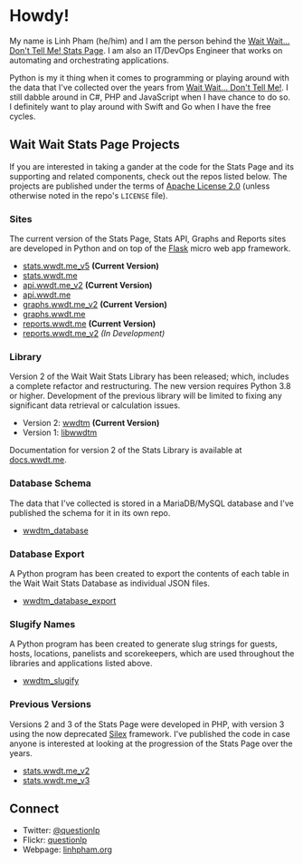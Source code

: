 # Howdy!

My name is Linh Pham (he/him) and I am the person behind the
[Wait Wait... Don't Tell Me! Stats Page](https://stats.wwdt.me). I am also an
IT/DevOps Engineer that works on automating and orchestrating applications.

Python is my it thing when it comes to programming or playing around with the
data that I've collected over the years from
[Wait Wait... Don't Tell Me!](https://waitwait.npr.org). I still dabble around
in C#, PHP and JavaScript when I have chance to do so. I definitely want to
play around with Swift and Go when I have the free cycles.

## Wait Wait Stats Page Projects

If you are interested in taking a gander at the code for the Stats Page and its
supporting and related components, check out the repos listed below. The projects
are published under the terms of
[Apache License 2.0](https://www.apache.org/licenses/LICENSE-2.0) (unless
otherwise noted in the repo's `LICENSE` file).

### Sites

The current version of the Stats Page, Stats API, Graphs and Reports sites
are developed in Python and on top of the
[Flask](https://github.com/pallets/flask) micro web app framework.

 * [stats.wwdt.me_v5](https://github.com/questionlp/stats.wwdt.me_v5) **(Current Version)**
 * [stats.wwdt.me](https://github.com/questionlp/stats.wwdt.me)
 * [api.wwdt.me_v2](https://github.com/questionlp/api.wwdt.me_v2) **(Current Version)**
 * [api.wwdt.me](https://github.com/questionlp/api.wwdt.me)
 * [graphs.wwdt.me_v2](https://github.com/questionlp/graphs.wwdt.me_v2) **(Current Version)**
 * [graphs.wwdt.me](https://github.com/questionlp/graphs.wwdt.me)
 * [reports.wwdt.me](https://github.com/questionlp/reports.wwdt.me) **(Current Version)**
 * [reports.wwdt.me_v2](https://github.com/questionlp/reports.wwdt.me_v2) *(In Development)*

### Library

Version 2 of the Wait Wait Stats Library has been released; which, includes a
complete refactor and restructuring. The new version requires Python 3.8 or
higher. Development of the previous library will be limited to fixing any
significant data retrieval or calculation issues.

 * Version 2: [wwdtm](https://github.com/questionlp/wwdtm) **(Current Version)**
 * Version 1: [libwwdtm](https://github.com/questionlp/libwwdtm)

Documentation for version 2 of the Stats Library is available at
[docs.wwdt.me](https://docs.wwdt.me).

### Database Schema

The data that I've collected is stored in a MariaDB/MySQL database and I've
published the schema for it in its own repo.

 * [wwdtm_database](https://github.com/questionlp/wwdtm_database)

### Database Export

A Python program has been created to export the contents of each table in the
Wait Wait Stats Database as individual JSON files.

 * [wwdtm_database_export](https://github.com/questionlp/wwdtm_database_export)

### Slugify Names

A Python program has been created to generate slug strings for guests, hosts,
locations, panelists and scorekeepers, which are used throughout the libraries
and applications listed above.

 * [wwdtm_slugify](http://github.com/questionlp/wwdtm_slugify)

### Previous Versions

Versions 2 and 3 of the Stats Page were developed in PHP, with version 3 using
the now deprecated [Silex](https://github.com/silexphp/Silex) framework. I've
published the code in case anyone is interested at looking at the progression
of the Stats Page over the years.

 * [stats.wwdt.me_v2](https://github.com/questionlp/stats.wwdt.me_v2)
 * [stats.wwdt.me_v3](https://github.com/questionlp/stats.wwdt.me_v3)

## Connect

 * Twitter: [@questionlp](https://twitter.com/questionlp)
 * Flickr: [questionlp](https://www.flickr.com/photos/questionlp)
 * Webpage: [linhpham.org](https://linhpham.org)
